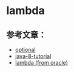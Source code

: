 # lambda

## 参考文章：

- [optional](https://unmi.cc/proper-ways-of-using-java8-optional/)
- [java-8-tutorial](http://winterbe.com/posts/2014/03/16/java-8-tutorial/)
- [lambda (from oracle)](https://docs.oracle.com/javase/tutorial/java/javaOO/lambdaexpressions.html)
